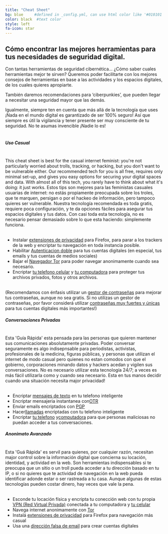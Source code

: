 ```yaml
---
title: "Cheat Sheet"
bg: blue     #defined in _config.yml, can use html color like '#010101'
color: black  #text color
style: left
fa-icon: star
---
```


<p>
<h2 class="text-white">Cómo encontrar las mejores herramientas para <strong>tus</strong> necesidades de seguridad digital.</h2>
</p>
Con tantas herramientas de seguridad cibernética… ¿Cómo saber cuales herramientas mejor te sirven? Queremos poder facilitarte con los mejores consejos de herramientas en base a las actividades y los espacios  digitales, de los cuales quieres apropiarte. 

También daremos recomendaciones para ‘ciberpunkies’, que pueden llegar a necesitar una seguridad mayor que las demás. 

Igualmente, siempre ten en cuenta que más allá de la tecnología que uses ¡Nada en el mundo digital es garantizado de ser 100% seguro! Así que siempre es útil la vigilancia y tener presente ser muy consciente de tu seguridad. No te asumas invencible ¡Nadie lo es! 
<br>
<br>

<div class="recommend">
<h5 class="text-white"><strong>Uso Casual</strong></h5>
<br>
This cheat sheet is best for the casual internet feminist: you're not particularly worried about trolls, tracking, or hacking, but you don't want to be vulnerable either. Our recommended tech for you is all free, requires only minimal set-up, and gives you easy options for securing your digital spaces and data. With almost all of this tech, you rarely have to think about what it's doing: it just works.
Estos tips son mejores para las feministas casuales usuarias de internet: no estás propiamente preocupada sobre los troles, que te marquen, persigan o por el hackeo de información, pero tampoco quieres ser vulnerable. Nuestra tecnología recomendada es toda gratis, requiere poca configuración, y te da opciones fáciles para asegurar tus espacios digitales y tus datos. Con casi toda esta tecnología, no es necesario pensar demasiado sobre lo que esta haciendo: simplemente funciona. 
<br>
<br>
<ul>
	<li>Instalar <a href="#privacyplugins">extensiones de privacidad</a> para Firefox, para parar a los trackers de la web y encriptar tu navegación en toda instancia posible. </li>
	<li>Habilitar <a href="#twofactor">Autenticacion doble</a> para tus cuentas digitales (en especial, tus emails y tus cuentas de medios sociales)</li>
	<li>Bajar el <a href="#tor">Navegador Tor</a> para poder navegar anonimamente cuando sea necesario. </li>
	<li>Encriptar <a href="#phoneencryption">tu telefono celular</a> y <a href="#computerencryption">tu computadora</a> para proteger tus archivos privados, fotos y  otros archivos. </li>
</ul>
<br>
(Recomendamos con énfasis utilizar un <a href="#passwordmanager">gestor de contraseñas</a> para mejorar tus contraseñas, aunque no sea gratis. Si no utilizas un gestor de contraseñas, por favor considerá utilizar <a href="strongpasswords">contraseñas muy fuertes y únicas</a> para tus cuentas digitales más importantes!)</div>

<div class="recommend">
<h5 class="text-white"><strong>Conversaciones Privadas</strong></h5>
<br>
Esta 'Guía Rápida' esta pensada para las personas que quieren mantener sus comunicaciones absolutamente privadas. Poder conversar seguramente es algo indisepnsable para periodistas, activistas, profesionales de la medicina, figuras públicas, y personas que utilizan el internet de modo casual pero quienes no estan comodos con que el gobierno, corporaciones minando datos y hackers acedan y vigilen sus conversaciones. No es necesario utilizar esta tecnología 24/7; a veces es más fácil utilizarla como y cuando sea necesario. Esta en tus manos decidir cuando una situación necesita major privacidad!  
<br>
<br>
<ul>
	<li>Encriptar <a href="#sms">mensajes de texto</a> en tu telefono inteligente</li>
	<li>Encriptar mensajeria instantanea con<a href="#otr">OTR</a></li>
	<li>Enviar emails encriptados con <a href="#pgp">PGP</a></li>
	<li>Hacer<a href="#phonecalls">llamadas</a> encriptadas con tu telefono inteligente</li>
	<li>Encriptar <a href="#phoneencryption">tu telefono</a> y<a href="#computerencryption">computadora</a> para que personas maliciosas no puedan acceder a tus conversaciones.</li>
</ul>
</div>

<div class="recommend">
<h5 class="text-white"><strong>Anonimato Avanzado</strong></h5>
<br>
Esta 'Guá Rápida' es servil para quienes, por cualquier razón, necesitan major control sobre la información digital que concierna su locación, identidad, y actividad en la web. Son herramientas indispensables si te preocupa que un sitio o un troll pueda acceder a tu dirección basado en tu IP, o si no quieres que te actividad de navegación en la web pueda identificar adonde estar o ser rastreada a tu casa. Aunque algunas de estas tecnologías pueden costar dinero, hay veces que vale la pena. 
<br>
<br>
<ul>
	<li>Esconde tu locación física y encripta tu conección web con tu propia <a href="#vpn">VPN (Red Virtual Privada)</a> conectada a tu computadora y <a href="#phonevpn">tu celular</a></li>
	<li>Navega internet anonimamente con <a href="#tor">Tor</a></li>
	<li>Instalá <a href="#privacyplugins">extensiones de privacidad</a> para Firefox para navegación más casual </li>
	<li>Usa una <a href="#fakeemail">dirección falsa de email</a> para crear cuentas digitales</li>
</ul>
</div>

